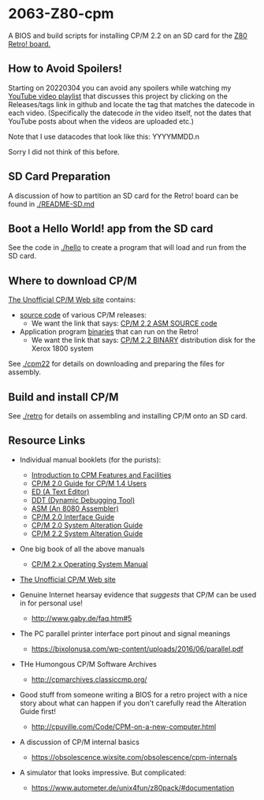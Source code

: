 # 2063-Z80-cpm

A BIOS and build scripts for installing CP/M 2.2 on an SD card for the [Z80 Retro! board.
](https://github.com/johnwinans/2063-Z80)

## How to Avoid Spoilers!

Starting on 20220304 you can avoid any spoilers while watching my 
[YouTube video playlist](https://www.youtube.com/playlist?list=PL3by7evD3F51Cf9QnsAEdgSQ4cz7HQZX5) that discusses this project by clicking on the 
Releases/tags link in github and locate the tag that matches the datecode
in each video. (Specifically the datecode *in* the video itself, not the
dates that YouTube posts about when the videos are uploaded etc.)

Note that I use datacodes that look like this: YYYYMMDD.n 

Sorry I did not think of this before.

## SD Card Preparation

A discussion of how to partition an SD card for the Retro! board can be found in [./README-SD.md](./README-SD.md)

## Boot a Hello World! app from the SD card

See the code in [./hello](./hello) to create a program that will load and run from the SD card.

## Where to download CP/M 

[The Unofficial CP/M Web site](http://www.cpm.z80.de/) contains:
- [source code](http://www.cpm.z80.de/source.html) of various CP/M releases:
  - We want the link that says: [CP/M 2,2 ASM SOURCE code](http://www.cpm.z80.de/download/cpm2-asm.zip)
- Application program [binaries](http://www.cpm.z80.de/binary.html) that can run on the Retro!
  - We want the link that says: [CP/M 2.2 BINARY](http://www.cpm.z80.de/download/cpm22-b.zip) distribution disk for the Xerox 1800 system

See [./cpm22](./cpm22) for details on downloading and preparing the files for assembly.

## Build and install CP/M

See [./retro](./retro) for details on assembling and installing CP/M onto an SD card.

## Resource Links

- Individual manual booklets (for the purists):
  - [Introduction to CPM Features and Facilities](http://www.cpm.z80.de/randyfiles/DRI/Intro_to_CPM_Feat_and_Facilities.pdf)
  - [CP/M 2.0 Guide for CP/M 1.4 Users](http://www.cpm.z80.de/randyfiles/DRI/CPM_2_0_UG_for_CPM_1_4_Users.pdf)
  - [ED (A Text Editor)](http://www.cpm.z80.de/randyfiles/DRI/ED.pdf)
  - [DDT (Dynamic Debugging Tool)](http://www.cpm.z80.de/randyfiles/DRI/DDT.pdf)
  - [ASM (An 8080 Assembler)](http://www.cpm.z80.de/randyfiles/DRI/ASM.pdf)
  - [CP/M 2.0 Interface Guide](http://www.cpm.z80.de/randyfiles/DRI/CPM_2_0_Interface_Guide.pdf)
  - [CP/M 2.0 System Alteration Guide](http://www.cpm.z80.de/randyfiles/DRI/CPM_2_0_System_Alteration_Guide.pdf)
  - [CP/M 2.2 System Alteration Guide](http://bitsavers.trailing-edge.com/pdf/digitalResearch/cpm/2.2/CPM_2.2_Alteration_Guide_1979.pdf)
- One big book of all the above manuals
  - [CP/M 2.x Operating System Manual](http://bitsavers.trailing-edge.com/pdf/digitalResearch/cpm/CPM_Operating_System_Manual_Jul82.pdf)

- [The Unofficial CP/M Web site](http://www.cpm.z80.de/index.html)
- Genuine Internet hearsay evidence that *suggests* that CP/M can be used in for personal use! 
  - http://www.gaby.de/faq.htm#5
- The PC parallel printer interface port pinout and signal meanings
  - https://bixolonusa.com/wp-content/uploads/2016/06/parallel.pdf
- THe Humongous CP/M Software Archives
  - http://cpmarchives.classiccmp.org/
- Good stuff from someone writing a BIOS for a retro project with a nice story about what can happen if you don't carefully read the Alteration Guide first!
  - http://cpuville.com/Code/CPM-on-a-new-computer.html
- A discussion of CP/M internal basics
  - https://obsolescence.wixsite.com/obsolescence/cpm-internals
- A simulator that looks impressive. But complicated:
  - https://www.autometer.de/unix4fun/z80pack/#documentation

